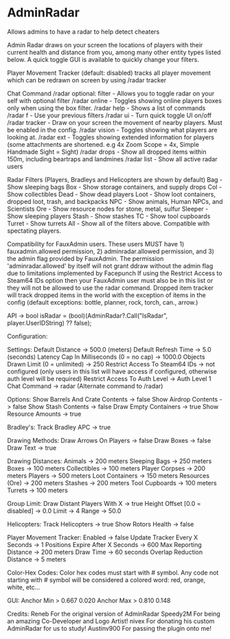 # AdminRadar
Allows admins to have a radar to help detect cheaters

Admin Radar draws on your screen the locations of players with their current health and distance from you, among many other entity types listed below. A quick toggle GUI is available to quickly change your filters.

Player Movement Tracker (default: disabled) tracks all player movement which can be redrawn on screen by using /radar tracker

Chat Command
    /radar optional: filter - Allows you to toggle radar on your self with optional filter
    /radar online - Toggles showing online players boxes only when using the box filter.
    /radar help - Shows a list of commands
    /radar f - Use your previous filters
    /radar ui - Turn quick toggle UI on/off
    /radar tracker - Draw on your screen the movement of nearby players. Must be enabled in the config.
    /radar vision - Toggles showing what players are looking at.
    /radar ext - Toggles showing extended information for players (some attachments are shortened. e.g 4x Zoom Scope = 4x, Simple Handmade Sight = Sight)
    /radar drops - Show all dropped items within 150m, including beartraps and landmines
    /radar list - Show all active radar users
    
Radar Filters (Players, Bradleys and Helicopters are shown by default)
    Bag - Show sleeping bags
    Box - Show storage containers, and supply drops
    Col - Show collectibles
    Dead - Show dead players
    Loot - Show loot containers, dropped loot, trash, and backpacks
    NPC - Show animals, Human NPCs, and Scientists
    Ore - Show resource nodes for stone, metal, sulfur
    Sleeper - Show sleeping players
    Stash - Show stashes
    TC - Show tool cupboards
    Turret - Show turrets
    All - Show all of the filters above.
    Compatible with spectating players.

Compatibility for FauxAdmin users. These users MUST have 1) fauxadmin.allowed permission, 2) adminradar.allowed permission, and 3) the admin flag provided by FauxAdmin.
The permission 'adminradar.allowed' by itself will not grant ddraw without the admin flag due to limitations implemented by Facepunch
If using the Restrict Access to Steam64 IDs option then your FauxAdmin user must also be in this list or they will not be allowed to use the radar command.
Dropped item tracker will track dropped items in the world with the exception of items in the config (default exceptions: bottle, planner, rock, torch, can., arrow.)

API -> bool isRadar = (bool)(AdminRadar?.Call("IsRadar", player.UserIDString) ?? false);

Configuration:

Settings:
    Default Distance -> 500.0 (meters)
    Default Refresh Time -> 5.0 (seconds)
    Latency Cap In Milliseconds (0 = no cap) -> 1000.0
    Objects Drawn Limit (0 = unlimited) -> 250
    Restrict Access To Steam64 IDs -> not configured (only users in this list will have access if configured, otherwise auth level will be required)
    Restrict Access To Auth Level -> Auth Level 1
    Chat Command -> radar (Alternate command to /radar)

Options:
    Show Barrels And Crate Contents -> false
    Show Airdrop Contents -> false
    Show Stash Contents -> false
    Draw Empty Containers -> true
    Show Resource Amounts -> true

Bradley's:
    Track Bradley APC -> true

Drawing Methods:
    Draw Arrows On Players -> false
    Draw Boxes -> false
    Draw Text -> true

Drawing Distances:
    Animals -> 200 meters
    Sleeping Bags -> 250 meters
    Boxes -> 100 meters
    Collectibles -> 100 meters
    Player Corpses -> 200 meters
    Players -> 500 meters
    Loot Containers -> 150 meters
    Resources (Ore) -> 200 meters
    Stashes -> 200 meters
    Tool Cupboards -> 100 meters
    Turrets -> 100 meters

Group Limit:
    Draw Distant Players With X -> true
    Height Offset [0.0 = disabled] -> 0.0
    Limit -> 4
    Range -> 50.0

Helicopters:
    Track Helicopters -> true
    Show Rotors Health -> false

Player Movement Tracker:
    Enabled -> false
    Update Tracker Every X Seconds -> 1
    Positions Expire After X Seconds -> 600
    Max Reporting Distance -> 200 meters
    Draw Time -> 60 seconds
    Overlap Reduction Distance -> 5 meters

Color-Hex Codes:
    Color hex codes must start with # symbol. Any code not starting with # symbol will be considered a colored word: red, orange, white, etc...

GUI:
    Anchor Min > 0.667 0.020
    Anchor Max > 0.810 0.148

Credits:
    Reneb For the original version of AdminRadar
    Speedy2M For being an amazing Co-Developer and Logo Artist!
    nivex For donating his custom AdminRadar for us to study!
    Austinv900 For passing the plugin onto me!
